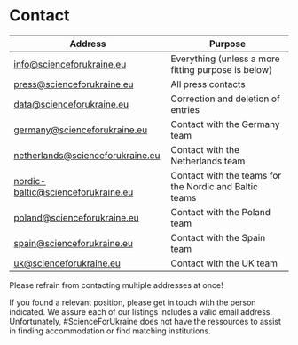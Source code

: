 # Contact

| Address | Purpose |
| --- | --- |
| [info@scienceforukraine.eu](mailto:info@scienceforukraine.eu) | Everything (unless a more fitting purpose is below) |
| [press@scienceforukraine.eu](mailto:press@scienceforukraine.eu) | All press contacts |
| [data@scienceforukraine.eu](mailto:data@scienceforukraine.eu) | Correction and deletion of entries |
| [germany@scienceforukraine.eu](mailto:germany@scienceforukraine.eu) | Contact with the Germany team |
| [netherlands@scienceforukraine.eu](mailto:netherlands@scienceforukraine.eu) | Contact with the Netherlands team |
| [nordic-baltic@scienceforukraine.eu](mailto:nordic-baltic@scienceforukraine.eu) | Contact with the teams for the Nordic and Baltic teams |
| [poland@scienceforukraine.eu](mailto:poland@scienceforukraine.eu) | Contact with the Poland team |
| [spain@scienceforukraine.eu](mailto:spain@scienceforukraine.eu) | Contact with the Spain team |
| [uk@scienceforukraine.eu](mailto:uk@scienceforukraine.eu) | Contact with the UK team |


Please refrain from contacting multiple addresses at once!

If you found a relevant position, please get in touch with the person indicated. We assure each of our listings includes a valid email address. Unfortunately, #ScienceForUkraine does not have the ressources to assist in finding accommodation or find matching institutions.
